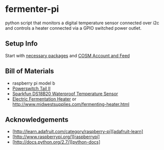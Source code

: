 fermenter-pi
============

python script that monitors a digital temperature sensor connected over i2c and controls a heater connected via a GPIO switched power outlet. 

Setup Info
----------
Start with [necessary packages][packages] and [COSM Account and Feed][cosm-setup]

Bill of Materials
-----------------
* raspberry pi model b
* [Powerswitch Tail II][powerswitch]
* [Sparkfun DS18B20 Waterproof Temperature Sensor][ds18b20]
* [Electric Fermentation Heater][heater] or http://www.midwestsupplies.com/fermenting-heater.html

Acknowledgements
-----------------
* [http://learn.adafruit.com/category/raspberry-pi][adafruit-learn]
* [http://www.raspberrypi.org/][raspberrypi]
* [http://docs.python.org/2.7/][python-docs]

[packages]: http://learn.adafruit.com/send-raspberry-pi-data-to-cosm/necessary-packages "Adafruit Learning System: Send Raspberry Pi Data to COSM - COSM Account and Feed"
[cosm-setup]: http://learn.adafruit.com/send-raspberry-pi-data-to-cosm/cosm-account-and-feed "Adafruit Learning System: Send Raspberry Pi Data to COSM - Necessary Packages"
[heater]: http://www.northernbrewer.com/shop/electric-fermentation-heater.html "Electric Fermentation Heater @ Northern Brewer"
[ds18b20]: http://www.abra-electronics.com/products/SEN%252d11050-Temperature-Sensor-%252d-Waterproof-%28DS18B20%29.html "Sparkfun DS18B20 Waterproof Temperature Sensor @ ABRA Electronics"
[powerswitch]: http://www.abra-electronics.com/products/COM%252d10747-PowerSwitch-Tail-II.html "PowerSwitch Tail II @ ABRA Electronics"
[adafruit-learn]: http://learn.adafruit.com/category/raspberry-pi "Adafruit Learning System - Raspberry Pi"
[raspberrypi]: http://www.raspberrypi.org/ "Raspberry Pi"
[python-docs]: http://docs.python.org/2.7/ "Python v2.7.3 documentation"
